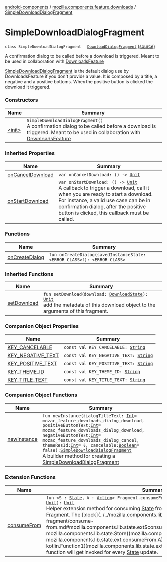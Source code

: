 [android-components](../../index.md) / [mozilla.components.feature.downloads](../index.md) / [SimpleDownloadDialogFragment](./index.md)

# SimpleDownloadDialogFragment

`class SimpleDownloadDialogFragment : `[`DownloadDialogFragment`](../-download-dialog-fragment/index.md) [(source)](https://github.com/mozilla-mobile/android-components/blob/master/components/feature/downloads/src/main/java/mozilla/components/feature/downloads/SimpleDownloadDialogFragment.kt#L26)

A confirmation dialog to be called before a download is triggered.
Meant to be used in collaboration with [DownloadsFeature](../-downloads-feature/index.md)

[SimpleDownloadDialogFragment](./index.md) is the default dialog use by DownloadsFeature if you don't provide a value.
It is composed by a title, a negative and a positive bottoms. When the positive button is clicked
the download it triggered.

### Constructors

| Name | Summary |
|---|---|
| [&lt;init&gt;](-init-.md) | `SimpleDownloadDialogFragment()`<br>A confirmation dialog to be called before a download is triggered. Meant to be used in collaboration with [DownloadsFeature](../-downloads-feature/index.md) |

### Inherited Properties

| Name | Summary |
|---|---|
| [onCancelDownload](../-download-dialog-fragment/on-cancel-download.md) | `var onCancelDownload: () -> `[`Unit`](https://kotlinlang.org/api/latest/jvm/stdlib/kotlin/-unit/index.html) |
| [onStartDownload](../-download-dialog-fragment/on-start-download.md) | `var onStartDownload: () -> `[`Unit`](https://kotlinlang.org/api/latest/jvm/stdlib/kotlin/-unit/index.html)<br>A callback to trigger a download, call it when you are ready to start a download. For instance, a valid use case can be in confirmation dialog, after the positive button is clicked, this callback must be called. |

### Functions

| Name | Summary |
|---|---|
| [onCreateDialog](on-create-dialog.md) | `fun onCreateDialog(savedInstanceState: <ERROR CLASS>?): <ERROR CLASS>` |

### Inherited Functions

| Name | Summary |
|---|---|
| [setDownload](../-download-dialog-fragment/set-download.md) | `fun setDownload(download: `[`DownloadState`](../../mozilla.components.browser.state.state.content/-download-state/index.md)`): `[`Unit`](https://kotlinlang.org/api/latest/jvm/stdlib/kotlin/-unit/index.html)<br>add the metadata of this download object to the arguments of this fragment. |

### Companion Object Properties

| Name | Summary |
|---|---|
| [KEY_CANCELABLE](-k-e-y_-c-a-n-c-e-l-a-b-l-e.md) | `const val KEY_CANCELABLE: `[`String`](https://kotlinlang.org/api/latest/jvm/stdlib/kotlin/-string/index.html) |
| [KEY_NEGATIVE_TEXT](-k-e-y_-n-e-g-a-t-i-v-e_-t-e-x-t.md) | `const val KEY_NEGATIVE_TEXT: `[`String`](https://kotlinlang.org/api/latest/jvm/stdlib/kotlin/-string/index.html) |
| [KEY_POSITIVE_TEXT](-k-e-y_-p-o-s-i-t-i-v-e_-t-e-x-t.md) | `const val KEY_POSITIVE_TEXT: `[`String`](https://kotlinlang.org/api/latest/jvm/stdlib/kotlin/-string/index.html) |
| [KEY_THEME_ID](-k-e-y_-t-h-e-m-e_-i-d.md) | `const val KEY_THEME_ID: `[`String`](https://kotlinlang.org/api/latest/jvm/stdlib/kotlin/-string/index.html) |
| [KEY_TITLE_TEXT](-k-e-y_-t-i-t-l-e_-t-e-x-t.md) | `const val KEY_TITLE_TEXT: `[`String`](https://kotlinlang.org/api/latest/jvm/stdlib/kotlin/-string/index.html) |

### Companion Object Functions

| Name | Summary |
|---|---|
| [newInstance](new-instance.md) | `fun newInstance(dialogTitleText: `[`Int`](https://kotlinlang.org/api/latest/jvm/stdlib/kotlin/-int/index.html)` = mozac_feature_downloads_dialog_download, positiveButtonText: `[`Int`](https://kotlinlang.org/api/latest/jvm/stdlib/kotlin/-int/index.html)` = mozac_feature_downloads_dialog_download, negativeButtonText: `[`Int`](https://kotlinlang.org/api/latest/jvm/stdlib/kotlin/-int/index.html)` = mozac_feature_downloads_dialog_cancel, themeResId: `[`Int`](https://kotlinlang.org/api/latest/jvm/stdlib/kotlin/-int/index.html)` = 0, cancelable: `[`Boolean`](https://kotlinlang.org/api/latest/jvm/stdlib/kotlin/-boolean/index.html)` = false): `[`SimpleDownloadDialogFragment`](./index.md)<br>A builder method for creating a [SimpleDownloadDialogFragment](./index.md) |

### Extension Functions

| Name | Summary |
|---|---|
| [consumeFrom](../../mozilla.components.lib.state.ext/androidx.fragment.app.-fragment/consume-from.md) | `fun <S : `[`State`](../../mozilla.components.lib.state/-state.md)`, A : `[`Action`](../../mozilla.components.lib.state/-action.md)`> Fragment.consumeFrom(store: `[`Store`](../../mozilla.components.lib.state/-store/index.md)`<`[`S`](../../mozilla.components.lib.state.ext/androidx.fragment.app.-fragment/consume-from.md#S)`, `[`A`](../../mozilla.components.lib.state.ext/androidx.fragment.app.-fragment/consume-from.md#A)`>, block: (`[`S`](../../mozilla.components.lib.state.ext/androidx.fragment.app.-fragment/consume-from.md#S)`) -> `[`Unit`](https://kotlinlang.org/api/latest/jvm/stdlib/kotlin/-unit/index.html)`): `[`Unit`](https://kotlinlang.org/api/latest/jvm/stdlib/kotlin/-unit/index.html)<br>Helper extension method for consuming [State](../../mozilla.components.lib.state/-state.md) from a [Store](../../mozilla.components.lib.state/-store/index.md) sequentially in order inside a [Fragment](#). The [block](../../mozilla.components.lib.state.ext/androidx.fragment.app.-fragment/consume-from.md#mozilla.components.lib.state.ext$consumeFrom(androidx.fragment.app.Fragment, mozilla.components.lib.state.Store((mozilla.components.lib.state.ext.consumeFrom.S, mozilla.components.lib.state.ext.consumeFrom.A)), kotlin.Function1((mozilla.components.lib.state.ext.consumeFrom.S, kotlin.Unit)))/block) function will get invoked for every [State](../../mozilla.components.lib.state/-state.md) update. |
